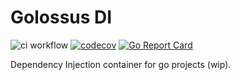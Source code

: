 # Golossus DI

![ci workflow](https://github.com/golossus/di/actions/workflows/ci.yml/badge.svg)
[![codecov](https://codecov.io/gh/golossus/di/branch/master/graph/badge.svg?token=DGXZAW5PZF)](https://codecov.io/gh/golossus/di)
[![Go Report Card](https://goreportcard.com/badge/github.com/golossus/di)](https://goreportcard.com/report/github.com/golossus/di)

Dependency Injection container for go projects (wip).
